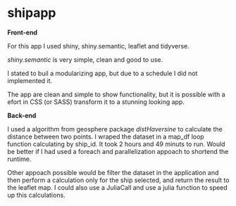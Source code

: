 # shipapp

**Front-end**

For this app I used shiny, shiny.semantic, leaflet and tidyverse.

*shiny.semantic* is very simple, clean and good to use.

I stated to buil a modularizing app, but due to a schedule I did not implemented it.

The app are clean and simple to show functionality, but it is possible with a efort in CSS (or SASS) transform it to a stunning looking app.


**Back-end**

I used a algorithm from geosphere package *distHaversine* to calculate the distance between two points.
I wraped the dataset in a map_df loop function calculating by ship_id. It took 2 hours and 49 minuts to run.
Would be better if I had used a foreach and parallelization appoach to shortend the runtime.

Other appoach possible would be filter the dataset in the application and then perform a calculation only for the ship selected, and return the result to the leaflet map.
I could also use a JuliaCall and use a julia function to speed up this calculations.
